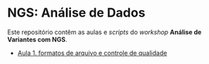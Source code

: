 # NGS: Análise de Dados

Este repositório contêm as aulas e *scripts* do *workshop* **Análise de Variantes com NGS**. 


- [Aula 1. formatos de arquivo e controle de qualidade](aulas/Aula_1__formatos_de_arquivo_e_controle_de_qualidade)
